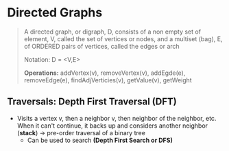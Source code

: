 # Directed Graphs

> A directed graph, or digraph, D, consists of a non empty set of element, V, called the set of vertices or nodes, and a multiset (bag), E, of ORDERED pairs of vertices, called the edges or arch
>
> Notation: D = <V,E>
>
> **Operations:** addVertex(v), removeVertex(v), addEgde(e),
> removeEdge(e), findAdjVerticies(v), getValue(v), getWeight

## Traversals: Depth First Traversal (DFT)

- Visits a vertex v, then a neighbor v, then neighbor of the neighbor, etc. When it can't continue, it backs up and considers another neighbor (**stack**) -> pre-order traversal of a binary tree
  - Can be used to search **(Depth First Search or DFS)**
